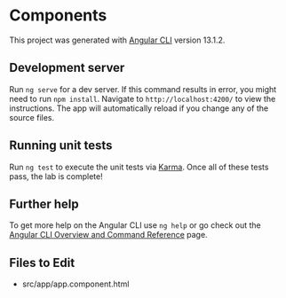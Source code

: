# Components

This project was generated with [Angular CLI](https://github.com/angular/angular-cli) version 13.1.2.

## Development server

Run `ng serve` for a dev server. If this command results in error, you might need to run `npm install`. Navigate to `http://localhost:4200/` to view the instructions. The app will automatically reload if you change any of the source files.


## Running unit tests

Run `ng test` to execute the unit tests via [Karma](https://karma-runner.github.io). Once all of these tests pass, the lab is complete!

## Further help

To get more help on the Angular CLI use `ng help` or go check out the [Angular CLI Overview and Command Reference](https://angular.io/cli) page.


## Files to Edit
- src/app/app.component.html
